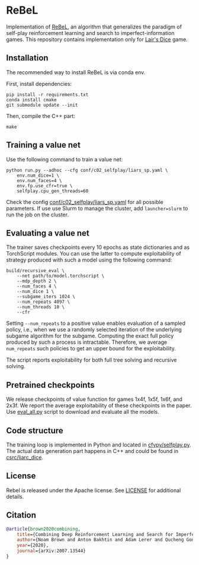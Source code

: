 # ReBeL

Implementation of [ReBeL](https://arxiv.org/abs/2007.13544), an algorithm that generalizes the paradigm of self-play reinforcement learning and search to imperfect-information games.
This repository contains implementation only for [Lair's Dice](https://en.wikipedia.org/wiki/Liar%27s_dice) game.

## Installation

The recommended way to install ReBeL is via conda env.

First, install dependencies:

```
pip install -r requirements.txt
conda install cmake
git submodule update --init
```

Then, compile the C++ part:

```
make
```

## Training a value net

Use the following command to train a value net:

```
python run.py --adhoc --cfg conf/c02_selfplay/liars_sp.yaml \
    env.num_dice=1 \
    env.num_faces=4 \
    env.fp.use_cfr=true \
    selfplay.cpu_gen_threads=60
```

Check the config [conf/c02_selfplay/liars_sp.yaml](conf/c02_selfplay/liars_sp.yaml) for all possible parameters. If use use Slurm to manage the cluster, add `launcher=slurm` to run the job on the cluster.


## Evaluating a value net

The trainer saves checkpoints every 10 epochs as state dictionaries and as TorchScript modules. You can use the latter to compute exploitability of strategy produced with such a model using the following command:

```
build/recursive_eval \
    --net path/to/model.torchscript \
    --mdp_depth 2 \
    --num_faces 4 \
    --num_dice 1 \
    --subgame_iters 1024 \
    --num_repeats 4097 \
    --num_threads 10 \
    --cfr
```

Setting `--num_repeats` to a positive value enables evaluation of a sampled policy, i.e., when we use a randomly selected iteration of the underlying subgame algorithm for the subgame. Computing the exact full policy produced by such a process is intractable. Therefore, we average `num_repeats` such policies to get an upper bound for the exploitability.

The script reports exploitability for both full tree solving and recursive solving.


## Pretrained checkpoints

We release checkpoints of value function for games 1x4f, 1x5f, 1x6f, and 2x3f. We report the average exploitability of these checkpoints in the paper. Use [eval_all.py](https://github.com/facebookresearch/rebel/blob/master/scripts/eval_all.py) script to download and evaluate all the models.

## Code structure

The training loop is implemented in Python and located in [cfvpy/selfplay.py](cfvpy/selfplay.py). The actual data generation part happens in C++ and could be found in [csrc/liarc_dice](csrc/liars_dice).

## License
Rebel is released under the Apache license. See [LICENSE](LICENSE) for additional details.


## Citation

```bibtex
@article{brown2020combining,
    title={Combining Deep Reinforcement Learning and Search for Imperfect-Information Games},
    author={Noam Brown and Anton Bakhtin and Adam Lerer and Qucheng Gong},
    year={2020},
    journal={arXiv:2007.13544}
}
```
